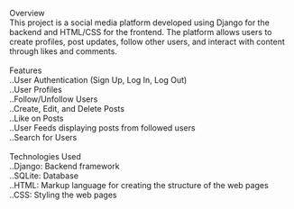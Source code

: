 Overview<br>
This project is a social media platform developed using Django for the backend and HTML/CSS for the frontend. The platform allows users to create profiles, post updates, follow other users, and interact with content through likes and comments.
<br>
<br>
Features<br>
..User Authentication (Sign Up, Log In, Log Out)<br>
..User Profiles<br>
..Follow/Unfollow Users<br>
..Create, Edit, and Delete Posts<br>
..Like on Posts<br>
..User Feeds displaying posts from followed users<br>
..Search for Users<br>
<br>
Technologies Used<br>
..Django: Backend framework<br>
..SQLite: Database<br>
..HTML: Markup language for creating the structure of the web pages<br>
..CSS: Styling the web pages<br>

